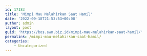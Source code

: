 ```yaml
---
id: 17183
title: 'Mimpi Mau Melahirkan Saat Hamil'
date: '2022-09-18T21:53:53+00:00'
author: admin
layout: post
guid: 'https://bos.awn.biz.id/mimpi-mau-melahirkan-saat-hamil/'
permalink: /mimpi-mau-melahirkan-saat-hamil/
categories:
    - Uncategorized
---
```


